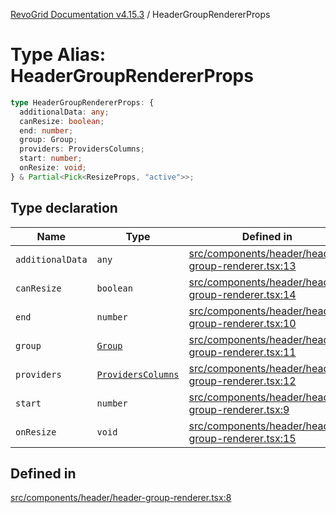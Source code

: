 [RevoGrid Documentation v4.15.3](README.md) / HeaderGroupRendererProps

# Type Alias: HeaderGroupRendererProps

```ts
type HeaderGroupRendererProps: {
  additionalData: any;
  canResize: boolean;
  end: number;
  group: Group;
  providers: ProvidersColumns;
  start: number;
  onResize: void;
} & Partial<Pick<ResizeProps, "active">>;
```

## Type declaration

| Name | Type | Defined in |
| ------ | ------ | ------ |
| `additionalData` | `any` | [src/components/header/header-group-renderer.tsx:13](https://github.com/revolist/revogrid/blob/0f25b4576d7b148a35319cded1f6d62c5f4ebd98/src/components/header/header-group-renderer.tsx#L13) |
| `canResize` | `boolean` | [src/components/header/header-group-renderer.tsx:14](https://github.com/revolist/revogrid/blob/0f25b4576d7b148a35319cded1f6d62c5f4ebd98/src/components/header/header-group-renderer.tsx#L14) |
| `end` | `number` | [src/components/header/header-group-renderer.tsx:10](https://github.com/revolist/revogrid/blob/0f25b4576d7b148a35319cded1f6d62c5f4ebd98/src/components/header/header-group-renderer.tsx#L10) |
| `group` | [`Group`](Interface.Group.md) | [src/components/header/header-group-renderer.tsx:11](https://github.com/revolist/revogrid/blob/0f25b4576d7b148a35319cded1f6d62c5f4ebd98/src/components/header/header-group-renderer.tsx#L11) |
| `providers` | [`ProvidersColumns`](Interface.ProvidersColumns.md) | [src/components/header/header-group-renderer.tsx:12](https://github.com/revolist/revogrid/blob/0f25b4576d7b148a35319cded1f6d62c5f4ebd98/src/components/header/header-group-renderer.tsx#L12) |
| `start` | `number` | [src/components/header/header-group-renderer.tsx:9](https://github.com/revolist/revogrid/blob/0f25b4576d7b148a35319cded1f6d62c5f4ebd98/src/components/header/header-group-renderer.tsx#L9) |
| `onResize` | `void` | [src/components/header/header-group-renderer.tsx:15](https://github.com/revolist/revogrid/blob/0f25b4576d7b148a35319cded1f6d62c5f4ebd98/src/components/header/header-group-renderer.tsx#L15) |

## Defined in

[src/components/header/header-group-renderer.tsx:8](https://github.com/revolist/revogrid/blob/0f25b4576d7b148a35319cded1f6d62c5f4ebd98/src/components/header/header-group-renderer.tsx#L8)
